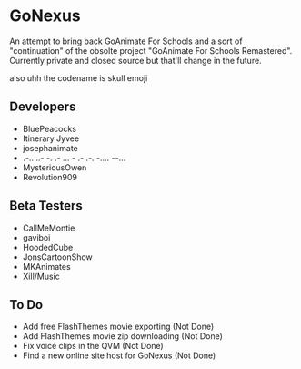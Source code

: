 # GoNexus
An attempt to bring back GoAnimate For Schools and a sort of "continuation" of the obsolte project "GoAnimate For Schools Remastered". Currently private and closed source but that'll change in the future. 

also uhh the codename is skull emoji

## Developers
* BluePeacocks
* Itinerary Jyvee
* josephanimate
* .-.. ..- -. .- ... - .- .-. -.... --...
* MysteriousOwen
* Revolution909

## Beta Testers
* CallMeMontie
* gaviboi
* HoodedCube
* JonsCartoonShow
* MKAnimates
* Xill/Music

## To Do
* Add free FlashThemes movie exporting (Not Done)<br>
* Add FlashThemes movie zip downloading (Not Done)<br>
* Fix voice clips in the QVM (Not Done)<br>
* Find a new online site host for GoNexus (Not Done)<br>
